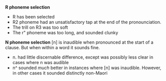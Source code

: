 **R phoneme selection**

- R has been selected
- R2 phoneme had an unsatisfactory tap at the end of the pronounciation.
- The trill on R3 was too soft
- The r" phoneme was too long, and sounded clunky

**N phoneme selection**
[n] is inaudible when pronounced at the start of a clause. But when within a word it sounds fine.

- n. had little discernable difference, except was possibly less clear in cases where n was audible
- n^ sounded *much* better in instances where [n] was inaudible. However, in other cases it sounded distinctly non-Maori
